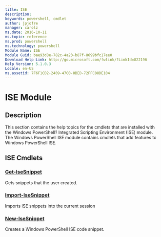```yaml
---
title: ISE
description: 
keywords: powershell, cmdlet
author: jpjofre
manager: carolz
ms.date: 2016-10-11
ms.topic: reference
ms.prod: powershell
ms.technology: powershell
Module Name: ISE
Module Guid: bae93d8e-782c-4a23-b87f-8699bfc17ee0
Download Help Link: http://go.microsoft.com/fwlink/?LinkId=822196
Help Version: 5.1.0.3
Locale: en-US
ms.assetid: 7F6F1CD2-2409-47C0-8BED-72FFC88DE104
---
```


# ISE Module
## Description
This section contains the help topics for the cmdlets that are installed with the Windows PowerShell? Integrated Scripting Environment (ISE) module. 
The Windows PowerShell ISE module contains cmdlets that add features to Windows PowerShell ISE.

## ISE Cmdlets
### [Get-IseSnippet](.\Get-IseSnippet.md)
Gets snippets that the user created.


### [Import-IseSnippet](.\Import-IseSnippet.md)
Imports ISE snippets into the current session


### [New-IseSnippet](.\New-IseSnippet.md)
Creates a Windows PowerShell ISE code snippet.








